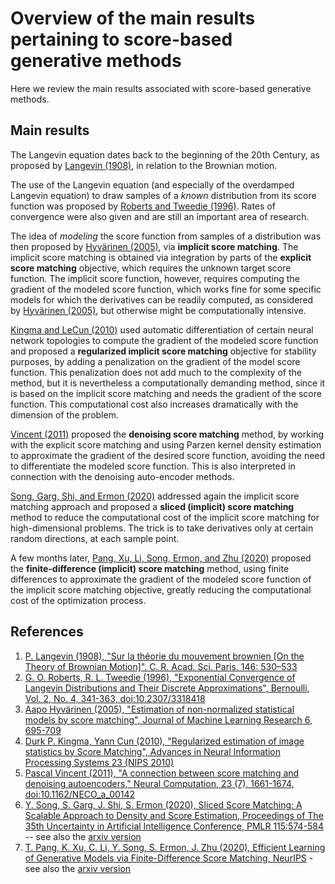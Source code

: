 # Overview of the main results pertaining to score-based generative methods

Here we review the main results associated with score-based generative methods.

## Main results

The Langevin equation dates back to the beginning of the 20th Century, as proposed by [Langevin (1908)](https://gallica.bnf.fr/ark:/12148/bpt6k3100t/f530.item), in relation to the Brownian motion.

The use of the Langevin equation (and especially of the overdamped Langevin equation) to draw samples of a *known* distribution from its score function was proposed by [Roberts and Tweedie (1996)](https://doi.org/10.2307/3318418). Rates of convergence were also given and are still an important area of research.

The idea of *modeling* the score function from samples of a distribution was then proposed by [Hyvärinen (2005)](https://jmlr.org/papers/v6/hyvarinen05a.html), via **implicit score matching**. The implicit score matching is obtained via integration by parts of the **explicit score matching** objective, which requires the unknown target score function. The implicit score function, however, requires computing the gradient of the modeled score function, which works fine for some specific models for which the derivatives can be readily computed, as considered by [Hyvärinen (2005)](https://jmlr.org/papers/v6/hyvarinen05a.html), but otherwise might be computationally intensive.

[Kingma and LeCun (2010)](https://papers.nips.cc/paper_files/paper/2010/hash/6f3e29a35278d71c7f65495871231324-Abstract.html) used automatic differentiation of certain neural network topologies to compute the gradient of the modeled score function and proposed a **regularized implicit score matching** objective for stability purposes, by adding a penalization on the gradient of the model score function. This penalization does not add much to the complexity of the method, but it is nevertheless a computationally demanding method, since it is based on the implicit score matching and needs the gradient of the score function. This computational cost also increases dramatically with the dimension of the problem.

[Vincent (2011)](https://doi.org/10.1162/NECO_a_00142) proposed the **denoising score matching** method, by working with the explicit score matching and using Parzen kernel density estimation to approximate the gradient of the desired score function, avoiding the need to differentiate the modeled score function. This is also interpreted in connection with the denoising auto-encoder methods.

[Song, Garg, Shi, and Ermon (2020)](https://proceedings.mlr.press/v115/song20a.html) addressed again the implicit score matching approach and proposed a **sliced (implicit) score matching** method to reduce the computational cost of the implicit score matching for high-dimensional problems. The trick is to take derivatives only at certain random directions, at each sample point.

A few months later, [Pang, Xu, Li, Song, Ermon, and Zhu (2020)](https://openreview.net/forum?id=LVRoKppWczk) proposed the **finite-difference (implicit) score matching** method, using finite differences to approximate the gradient of the modeled score function of the implicit score matching objective, greatly reducing the computational cost of the optimization process.

## References

1. [P. Langevin (1908), "Sur la théorie du mouvement brownien [On the Theory of Brownian Motion]". C. R. Acad. Sci. Paris. 146: 530–533](https://gallica.bnf.fr/ark:/12148/bpt6k3100t/f530.item)
1. [G. O. Roberts, R. L. Tweedie (1996), "Exponential Convergence of Langevin Distributions and Their Discrete Approximations", Bernoulli, Vol. 2, No. 4, 341-363, doi:10.2307/3318418](https://doi.org/10.2307/3318418)
1. [Aapo Hyvärinen (2005), "Estimation of non-normalized statistical models by score matching", Journal of Machine Learning Research 6, 695-709](https://jmlr.org/papers/v6/hyvarinen05a.html)
1. [Durk P. Kingma, Yann Cun (2010), "Regularized estimation of image statistics by Score Matching", Advances in Neural Information Processing Systems 23 (NIPS 2010)](https://papers.nips.cc/paper_files/paper/2010/hash/6f3e29a35278d71c7f65495871231324-Abstract.html)
1. [Pascal Vincent (2011), "A connection between score matching and denoising autoencoders," Neural Computation, 23 (7), 1661-1674, doi:10.1162/NECO_a_00142](https://doi.org/10.1162/NECO_a_00142)
1. [Y. Song, S. Garg, J. Shi, S. Ermon (2020), Sliced Score Matching: A Scalable Approach to Density and Score Estimation, Proceedings of The 35th Uncertainty in Artificial Intelligence Conference, PMLR 115:574-584](https://proceedings.mlr.press/v115/song20a.html) -- see also the [arxiv version](https://arxiv.org/abs/1905.07088)
1. [T. Pang, K. Xu, C. Li, Y. Song, S. Ermon, J. Zhu (2020), Efficient Learning of Generative Models via Finite-Difference Score Matching, NeurIPS](https://openreview.net/forum?id=LVRoKppWczk) - see also the [arxiv version](https://arxiv.org/abs/2007.03317)